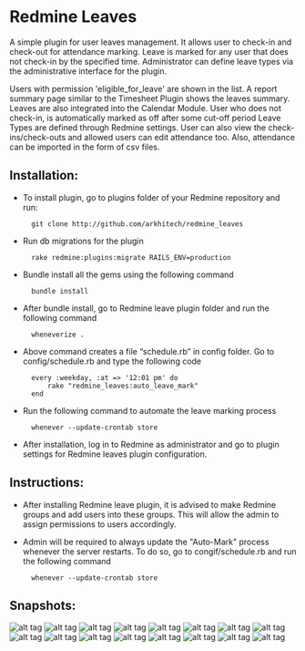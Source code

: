 Redmine Leaves
==============

A simple plugin for user leaves management. It allows user to check-in and check-out for attendance marking. 
Leave is marked for any user that does not check-in by the specified time. 
Administrator can define leave types via the administrative interface for the plugin.

Users with permission 'eligible_for_leave' are shown in the list. 
A report summary page similar to the Timesheet Plugin shows the leaves summary. 
Leaves are also integrated into the Calendar Module. 
User who does not check-in, is automatically marked as off after some cut-off period Leave Types are defined through Redmine settings. 
User can also view the check-ins/check-outs and allowed users can edit attendance too.
Also, attendance can be imported in the form of csv files.
  
Installation:
-------------

- To install plugin, go to plugins folder of your Redmine repository and run:

        git clone http://github.com/arkhitech/redmine_leaves

- Run db migrations for the plugin

        rake redmine:plugins:migrate RAILS_ENV=production

- Bundle install all the gems using the following command

        bundle install

- After bundle install, go to Redmine leave plugin folder and run the following command

        wheneverize .

- Above command creates a file “schedule.rb” in config folder. Go to config/schedule.rb and type the following code

        every :weekday, :at => '12:01 pm' do
            rake "redmine_leaves:auto_leave_mark"
        end

- Run the following command to automate the leave marking process

        whenever --update-crontab store

- After installation, log in to Redmine as administrator and go to plugin settings for Redmine leaves plugin configuration.

Instructions:
-------------

- After installing Redmine leave plugin, it is advised to make Redmine groups and add users into these groups. This will allow the admin to assign permissions to users accordingly.

- Admin will be required to always update the "Auto-Mark" process whenever the server restarts. To do so, go to congif/schedule.rb and run the following command

        whenever --update-crontab store

Snapshots:
-------------

![alt tag](http://arkhitech.com/sites/default/files/1-redmine_login.png)
![alt tag](http://arkhitech.com/sites/default/files/2-redmine_check-in.png)
![alt tag](http://arkhitech.com/sites/default/files/3-user_time_check_topmenu.png)
![alt tag](http://arkhitech.com/sites/default/files/4-browse_import_csv_file.png)
![alt tag](http://arkhitech.com/sites/default/files/5-edit-attendance.png)
![alt tag](http://arkhitech.com/sites/default/files/6-invalid_values_for_attendance_edit.png)
![alt tag](http://arkhitech.com/sites/default/files/7-attendance_time_value_%20updated.png)
![alt tag](http://arkhitech.com/sites/default/files/8-redmine_leaves_overview_sub_menu.png)
![alt tag](http://arkhitech.com/sites/default/files/9-redmine_leaves_summary_report.png)
![alt tag](http://arkhitech.com/sites/default/files/10.1-redmine_leaves_add_leave_submenu.png)
![alt tag](http://arkhitech.com/sites/default/files/10.2-redmine_leaves_leave_added_success.png)
![alt tag](http://arkhitech.com/sites/default/files/11-redmine_leaves_analytics_submenu.png)
![alt tag](http://arkhitech.com/sites/default/files/13-redmine_leaves_log_remaining_time.png)
![alt tag](http://arkhitech.com/sites/default/files/14-redmine_leaves_check_out_success.png)
![alt tag](http://arkhitech.com/sites/default/files/15-redmine_leaves_administration_plugins_redmine_leaves_configure.png)
![alt tag](http://arkhitech.com/sites/default/files/16-redmine_leaves_settings.png)
